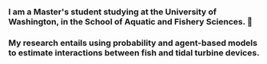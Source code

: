 ### I am a Master's student studying at the University of Washington, in the School of Aquatic and Fishery Sciences. :ocean:
### My research entails using probability and agent-based models to estimate interactions between fish and tidal turbine devices.
